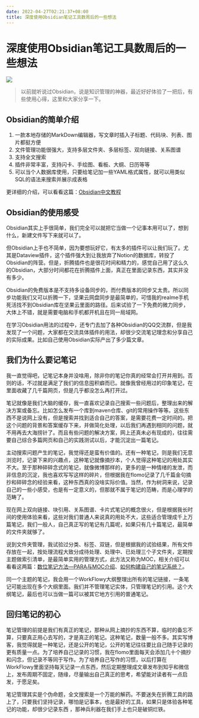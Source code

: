 ```yaml
---
date: 2022-04-27T02:21:37+08:00
title: 深度使用Obsidian笔记工具数周后的一些想法
---
```


# 深度使用Obsidian笔记工具数周后的一些想法

![](https://yupic.oss-cn-shanghai.aliyuncs.com/202203281520890.png)

> 以前就听说过Obsidian，说是知识管理的神器，最近好好体验了一把后，有些使用心得，这里和大家分享一下。


## Obsidian的简单介绍

1. 一款本地存储的MarkDown编辑器，写文章时插入子标题、代码块、列表、图片都挺方便
2. 文件管理功能很强大，支持多层文件夹、多层标签、双向链接、关系图谱
3. 支持全文搜索
4. 插件非常丰富，支持闪卡、手绘图、看板、大纲、日历等等
5. 可以当个人数据库使用，只要给笔记加一些YAML格式属性，就可以用类似SQL的语法来搜索并展示成表格

更详细的介绍，可以看看这篇：[Obsidian中文教程](https://publish.obsidian.md/chinesehelp/README)

## Obsidian的使用感受

Obsidian其实上手很简单，我们完全可以就把它当做一个记事本用可以了，想到什么，新建文件写下来就可以了。

但Obsidian上手也不简单，因为要想玩好它，有太多的插件可以让我们玩了。尤其是Dataview插件，这个插件强大到让我放弃了Notion的数据库，转投了Obsidian的阵营。但是，折腾插件也是很花时间和精力的，感觉自己用了这么久的Obsidian，大部分时间都花在折腾插件上面，真正在里面记录东西，其实并没有多少。

Obsidian的免费版本是不支持多设备同步的，而付费版本的同步又太贵。所以同步功能我们又可以折腾一下，坚果云网盘同步是最简单的，可惜我的realme手机死活找不到Obsidian库在坚果云里面的路径。后来试验了一下免费的微力同步，大体上不错，就是需要电脑和手机都开机且在同一局域网。

在学习Obsidian用法的过程中，还专门去加了各种Obsidian的QQ交流群，但是我发现了一个问题，大家都在交流具体插件的用法，却很少交流笔记理念和分享自己的实际成果。比如自己使用Obsidian实际产出了多少篇文章。

## 我们为什么要记笔记

我一直觉得吧，记笔记本身并没啥用，除非你的笔记你真的经常会打开并用到。否则的话，不过就是满足了我们的信息囤积癖而已。就像我曾经用过的印象笔记，在里面收藏了几千篇网页，但是几乎都没怎么再打开过。

笔记就像是我们大脑的缓存，我一直喜欢记录自己搜索一些问题后，整理出来的解决方案或备忘。比如怎么发布一个库到maven仓库、git的常用操作等等。这些东西不是说网上没有，但是搜索并找到适合自己的答案，是需要花费一定时间的。把这个问题的背景和答案缓存下来，并做简化处理，以后我们再遇到相同的问题，就不用再去大海捞针了。而且有些问题的解决方案，网上还真未必有现成的，往往需要自己综合多篇网页和自己的实践测试以后，才能沉淀出一篇笔记。

主动搜索问题产生的笔记，我觉得还是蛮有价值的。还有一种笔记，则是我们无意浏览时，记录下来的兴趣点，这种笔记就像摘抄本，个人觉得这种笔记的用处其实不大。至于那种碎碎念式的笔记，就像微博那样的，更多的是一种情绪的发泄，而非信息的沉淀，我也喜欢写写这样的碎片，但根据我在flomo记录了几千篇金句摘抄和碎碎念的经验来看，这种东西真的没啥实际价值。当然，作为树洞来说，记录自己的一些小感受，也是有一定意义的，但那就不属于笔记的范畴，而是心理学的范畴了。

现在网上双向链接、块引用、关系图谱、卡片式笔记的概念很火，但是根据我长时间的使用体验来看，这些对我们普通人来说真的用处不大，这些适合管理成千上万篇笔记，我们一般人，自己真正写的笔记有几篇呢，如果只有几十篇笔记，最简单的文件夹就够了。

说到文件夹管理，我试验过分类、标签、双链，但是根据我的试验结果，所有文件存放在一起，按处理流程大致分成待处理、处理中、已处理三个子文件夹，定期按主题做索引清单，是最简单实用的管理方式，此方法又称为MOC，相关介绍可以看看这两篇：[数位笔记方法—PARA与MOC介绍](https://api.hksilicon.com/articles/1971213?lang=cn)、[如何构建自己的笔记系统？](https://www.zhihu.com/question/23427617/answer/1684652104)。

同一个主题的笔记，我会用一个WorkFlowy大纲整理出所有的笔记链接，一条笔记可能出现在多个大纲里面。我们并不管理笔记实体，只管理笔记的引用。这个大纲笔记，最后也可以当做一篇可以被其它地方引用的普通笔记。

## 回归笔记的初心

笔记管理的前提是我们有真正的笔记，那种从网上摘抄的东西不算，临时的备忘不算，只要真正用心去写的，才是真正的笔记。这种笔记，数量一般不多。其实写博客，我觉得就是一种笔记，还是公开的笔记，公开的笔记往往要比自己随手记录的更有质量一点。为了培养自己记录的习惯，我在flomo里面每天会添加几十个摘抄和闪念，但记录不等同于写作。为了培养自己写作的习惯，以后打算在WorkFlowy里面坚持每天记录一点东西，然后定期整理成文章发布到知乎和微信上，发布周期不固定，随缘，尽量输出自己真正的思考，希望能对读者有一点启发，于愿足矣。

笔记管理其实是个伪命题，全文搜索是一个万能的解药。不要迷失在折腾工具的路上了，只要我们坚持记录，哪怕是记事本，也是最好的工具，如果只是体验各种笔记的功能，却很少记录东西 ，那神兵利器在我们手上也只是破铜烂铁。